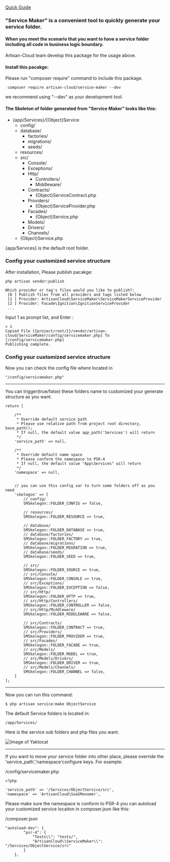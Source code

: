[Quick Guide](https://github.com/ArtisanCloud/ServiceMaker/wiki/Quick-Guide)

### "Service Maker" is a convenient tool to quickly generate your service folder.
#### When you meet the scenario that you want to have a service folder including all code in business logic boundary.

Artisan-Cloud team develop this package for the usage above.

#### Install this pacakge:
Please run "composer require" command to include this package.
~~~
 composer require artisan-cloud/service-maker --dev
~~~
we recommend using "--dev" as your development tool.

#### The Skeleton of folder generated from "Service Maker" looks like this:
* {app/Services}/{Object}Service
    * config/
    * database/
        * factories/
        * migrations/
        * seeds/
    * resources/    
    * src/
        * Console/
        * Exceptions/
        * Http/
            * Controllers/
            * Middleware/
        * Contracts/
            * {Object}ServiceContract.php
        * Providers/
            * {Object}ServiceProvider.php
        * Facades/
            * {Object}Service.php
        * Models/
        * Drivers/
        * Channels/
    * {Object}Service.php

{app/Services} is the default root folder.


### Config your customized service structure
After installation, Please publish pacakge:

 ~~~~
 php artisan vendor:publish

 Which provider or tag's files would you like to publish?:
  [0 ] Publish files from all providers and tags listed below
  [1 ] Provider: ArtisanCloud\ServiceMaker\ServiceMakerServiceProvider
  [2 ] Provider: Facade\Ignition\IgnitionServiceProvider
  ...
~~~~
Input 1 as prompt list, and Enter <return>:
~~~
> 1
Copied File [{project/root/}}/vendor/artisan-cloud/ServiceMaker/config/servicemaker.php] To [/config/servicemaker.php]
Publishing complete.
~~~


### Config your customized service structure

Now you can check the config file where located in 
~~~
"/config/servicemaker.php"
~~~

---------------------------

You can trigger(true/false) these folders name to customized your generate structure as you want.
~~~
return [

    /**
     * Override default service path
     * Please use relative path from project root directory,  base_path();
     * If null, the default value app_path('Services') will return
     */
    'service_path' => null,

    /**
     * Override default name space
     * Please conform the namespace to PSR-4
     * If null, the default value "App\Services" will return
     */
    'namespace' => null,


    // you can use this config var to turn some folders off as you need
    'skelegon' => [
        // config/
        SMSkelegon::FOLDER_CONFIG => false,

        // resources/
        SMSkelegon::FOLDER_RESOURCE => true,

        // database/
        SMSkelegon::FOLDER_DATABASE => true,
        // database/factories/
        SMSkelegon::FOLDER_FACTORY => true,
        // database/migrations/
        SMSkelegon::FOLDER_MIGRATION => true,
        // database/seeds/
        SMSkelegon::FOLDER_SEED => true,

        // src/
        SMSkelegon::FOLDER_SOURCE => true,
        // src/Console/
        SMSkelegon::FOLDER_CONSOLE => true,
        // src/Exceptions/
        SMSkelegon::FOLDER_EXCEPTION => false,
        // src/Http/
        SMSkelegon::FOLDER_HTTP => true,
        // src/Http/Controllers/
        SMSkelegon::FOLDER_CONTROLLER => false,
        // src/Http/Middleware/
        SMSkelegon::FOLDER_MIDDLEWARE => false,

        // src/Contracts/
        SMSkelegon::FOLDER_CONTRACT => true,
        // src/Providers/
        SMSkelegon::FOLDER_PROVIDER => true,
        // src/Facades/
        SMSkelegon::FOLDER_FACADE => true,
        // src/Models/
        SMSkelegon::FOLDER_MODEL => true,
        // src/Models/Drivers/
        SMSkelegon::FOLDER_DRIVER => true,
        // src/Models/Channels/
        SMSkelegon::FOLDER_CHANNEL => false,
    ]
];
~~~

---------------------------
Now you can run this command:
~~~~
$ php artisan service:make ObjectService
~~~~

The default Service folders is located in: 
~~~
/app/Services/
~~~

Here is the service sub folders and php files you want.

![Image of Yaktocat](https://cdn.jsdelivr.net/gh/ArtisanCloud/PackageResource/ServiceMaker/guide-result.jpeg)


---------------------------

If you want to move your service folder into other place, please override the 'service_path','namespace'configure keys.
For example:

/config/servicemaker.php
~~~
<?php

'service_path' => '/Services/ObjectService/src',
'namespace' => 'ArtisanCloud\SaaSMonomer',
~~~

Please make sure the namespace is conform to PSR-4
you can autoload your customized service locaiton in composer.json like this:

/composer.json
~~~
"autoload-dev": {
        "psr-4": {
            "Tests\\": "tests/",
            "ArtisanCloud\\ServiceMaker\\": "/Services/ObjectService/src"
        }
    },
~~~